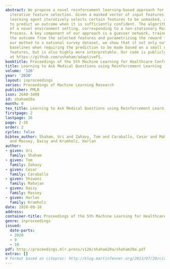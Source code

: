 ```yaml
---
abstract: We propose a novel reinforcement learning-based approach for adaptive and
  iterative feature selection. Given a masked vector of input features, a reinforcement
  learning agent iteratively selects certain features to be unmasked, and uses them
  to predict an outcome when it is sufficiently confident. The algorithm makes use
  of a novel environment setting, corresponding to a non-stationary Markov Decision
  Process. A key component of our approach is a guesser network, trained to predict
  the outcome from the selected features and parametrizing the reward function. Applying
  our method to a national survey dataset, we show that it not only outperforms strong
  baselines when requiring the prediction to be made based on a small number of input
  features, but is also highly more interpretable. Our code is publicly available
  at https://github.com/ushaham/adaptiveFS.
booktitle: Proceedings of the 5th Machine Learning for Healthcare Conference
title: Learning to Ask Medical Questions using Reinforcement Learning
volume: '126'
year: '2020'
layout: inproceedings
series: Proceedings of Machine Learning Research
publisher: PMLR
issn: 2640-3498
id: shaham20a
month: 0
tex_title: Learning to Ask Medical Questions using Reinforcement Learning
firstpage: 2
lastpage: 26
page: 2-26
order: 2
cycles: false
bibtex_author: Shaham, Uri and Zahavy, Tom and Caraballo, Cesar and Mahajan, Shiwani
  and Massey, Daisy and Krumholz, Harlan
author:
- given: Uri
  family: Shaham
- given: Tom
  family: Zahavy
- given: Cesar
  family: Caraballo
- given: Shiwani
  family: Mahajan
- given: Daisy
  family: Massey
- given: Harlan
  family: Krumholz
date: 2020-09-18
address: 
container-title: Proceedings of the 5th Machine Learning for Healthcare Conference
genre: inproceedings
issued:
  date-parts:
  - 2020
  - 9
  - 18
pdf: http://proceedings.mlr.press/v126/shaham20a/shaham20a.pdf
extras: []
# Format based on citeproc: http://blog.martinfenner.org/2013/07/30/citeproc-yaml-for-bibliographies/
---
```

